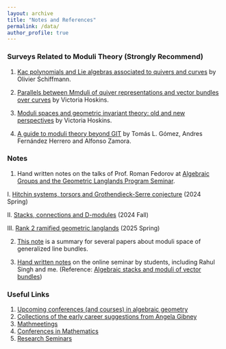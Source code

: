 ```yaml
---
layout: archive
title: "Notes and References"
permalink: /data/
author_profile: true
---
```

### Surveys Related to Moduli Theory (Strongly Recommend)

1. <a href="https://arxiv.org/pdf/1802.09760v1" target="_blank">Kac polynomials and Lie algebras associated to quivers and curves</a> by Olivier Schiffmann.

2. <a href="https://arxiv.org/pdf/1809.05738" target="_blank">Parallels between Mmduli of quiver representations
and vector bundles over curves</a> by Victoria Hoskins.

3. <a href="https://arxiv.org/pdf/2302.14499" target="_blank">Moduli spaces and geometric invariant theory: old and new perspectives</a> by Victoria Hoskins.

4. <a href="https://arxiv.org/pdf/2302.01871" target="_blank">A guide to moduli theory beyond GIT</a> by Tomás L. Gómez, Andres Fernández Herrero and Alfonso Zamora.

### Notes

1. Hand written notes on the talks of Prof. Roman Fedorov at <a href="https://www.mathematics.pitt.edu/content/algebraic-groups-and-geometric-langlands-program" target="_blank">Algebraic Groups and the Geometric Langlands Program Seminar</a>.
 
I. <a href="/files/Geometric Langlands Program Seminar 1.pdf" target="_blank">Hitchin systems, torsors and Grothendieck-Serre conjecture</a> (2024 Spring)

II. <a href="/files/Geometric Langlands Program Seminar 2.pdf" target="_blank">Stacks, connections and D-modules</a> (2024 Fall)

III. <a href="/files/Geometric Langlands Program Seminar 3.pdf" target="_blank">Rank 2 ramified geometric langlands</a> (2025 Spring)

2. <a href="/files/Moduli space of generalized line bundles of reducible curves.pdf" target="_blank">This note</a> is a summary for several papers about moduli space of generalized line bundles.

3. <a href="/files/Introduction to stacks.pdf" target="_blank">Hand written notes</a> on the online seminar by students, including Rahul Singh and me. (Reference: <a href="https://www.cimat.mx/~luis/seminarios/Pilas-algebraicas/neumann-Stacks.pdf" target="_blank">Algebraic stacks and moduli of vector bundles</a>)

### Useful Links

1. <a href="https://math.stanford.edu/~vakil/conferences.html"> Upcoming conferences (and courses) in algebraic geometry</a>
2. <a href="https://www.angelagibney.org/the-ec-by-topic/"> Collections of the early career suggestions from Angela Gibney </a> 
3. <a href="https://mathmeetings.net/ag-ct-rt"> Mathmeetings</a>  
4. <a href="https://conference-service.com/conferences/mathematics.html"> Conferences in Mathematics</a>  
5. <a href="https://researchseminars.org"> Research Seminars </a>
